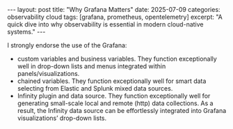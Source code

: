 <link rel="stylesheet" href="{{ '/assets/css/style.css' | https://github.com/dmitriklein/Grafana }}">
---
layout: post
title: "Why Grafana Matters"
date: 2025-07-09
categories: observability cloud
tags: [grafana, prometheus, opentelemetry]
excerpt: "A quick dive into why observability is essential in modern cloud-native systems."
---

I strongly endorse the use of the Grafana:
- custom variables and business variables. They function exceptionally well in drop-down lists and menus integrated within panels/visualizations.
- chained variables. They function exceptionally well for smart data selecting from Elastic and Splunk mixed data sources.
- Infinity plugin and data source. They function exceptionally well for generating small-scale local and remote (http) data collections. As a result, the Infinity data source can be effortlessly integrated into Grafana visualizations’ drop-down lists.
